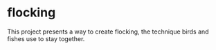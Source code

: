 # flocking
This project presents a way to create flocking, the technique birds and fishes use to stay together.
